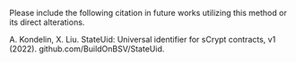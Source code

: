 Please include the following citation in future works utilizing this method or its direct alterations.

A. Kondelin, X. Liu. StateUid: Universal identifier for sCrypt contracts, v1 (2022). github.com/BuildOnBSV/StateUid.

